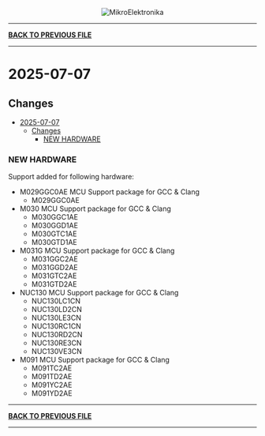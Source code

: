 <p align="center">
  <img src="http://www.mikroe.com/img/designs/beta/logo_small.png?raw=true" alt="MikroElektronika"/>
</p>

---

**[BACK TO PREVIOUS FILE](../changelog.md)**

---

# 2025-07-07

## Changes

- [2025-07-07](#2025-07-07)
  - [Changes](#changes)
    - [NEW HARDWARE](#new-hardware)

### NEW HARDWARE

Support added for following hardware:

+ M029GGC0AE MCU Support package for GCC & Clang
  + M029GGC0AE
+ M030 MCU Support package for GCC & Clang
  + M030GGC1AE
  + M030GGD1AE
  + M030GTC1AE
  + M030GTD1AE
+ M031G MCU Support package for GCC & Clang
  + M031GGC2AE
  + M031GGD2AE
  + M031GTC2AE
  + M031GTD2AE
+ NUC130 MCU Support package for GCC & Clang
  + NUC130LC1CN
  + NUC130LD2CN
  + NUC130LE3CN
  + NUC130RC1CN
  + NUC130RD2CN
  + NUC130RE3CN
  + NUC130VE3CN
+ M091 MCU Support package for GCC & Clang
  + M091TC2AE
  + M091TD2AE
  + M091YC2AE
  + M091YD2AE

---

**[BACK TO PREVIOUS FILE](../changelog.md)**

---
